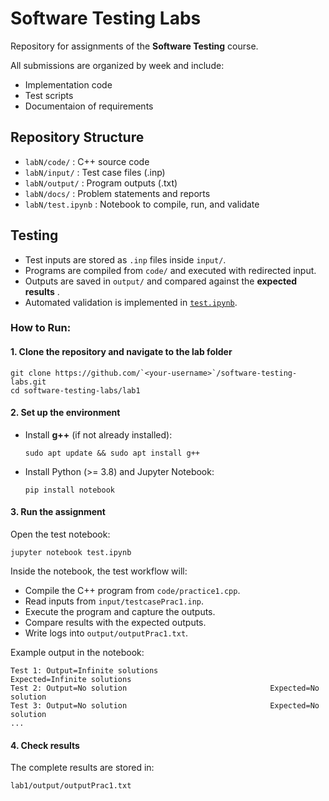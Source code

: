 # Software Testing Labs

Repository for assignments of the **Software Testing** course.

All submissions are organized by week and include:

- Implementation code
- Test scripts
- Documentaion of requirements

## Repository Structure

- `labN/code/` : C++ source code
- `labN/input/` : Test case files (.inp)
- `labN/output/` : Program outputs (.txt)
- `labN/docs/` : Problem statements and reports
- `labN/test.ipynb` : Notebook to compile, run, and validate

## Testing

* Test inputs are stored as `.inp` files inside `input/`.
* Programs are compiled from `code/` and executed with redirected input.
* Outputs are saved in `output/` and compared against the  **expected results** .
* Automated validation is implemented in [`test.ipynb`]().

### How to Run:

#### 1. Clone the repository and navigate to the lab folder

```
git clone https://github.com/`<your-username>`/software-testing-labs.git
cd software-testing-labs/lab1

```

#### 2. Set up the environment

* Install **g++** (if not already installed):

  ```
  sudo apt update && sudo apt install g++

  ```
* Install Python (>= 3.8) and Jupyter Notebook:

  ```
  pip install notebook

  ```

#### 3. Run the assignment

Open the test notebook:

```
jupyter notebook test.ipynb

```

Inside the notebook, the test workflow will:

* Compile the C++ program from `code/practice1.cpp`.
* Read inputs from `input/testcasePrac1.inp`.
* Execute the program and capture the outputs.
* Compare results with the expected outputs.
* Write logs into `output/outputPrac1.txt`.

Example output in the notebook:

```
Test 1: Output=Infinite solutions                         Expected=Infinite solutions
Test 2: Output=No solution                                Expected=No solution
Test 3: Output=No solution                                Expected=No solution
...

```

#### 4. Check results

The complete results are stored in:

```
lab1/output/outputPrac1.txt

```

